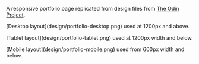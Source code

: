 A responsive portfolio page replicated from design files from [The Odin Project](https://www.theodinproject.com/lessons/node-path-advanced-html-and-css-homepage).

\[Desktop layout\](design/portfolio-desktop.png) used at 1200px and above.

\[Tablet layout\](design/portfolio-tablet.png) used at 1200px width and below.

\[Mobile layout\](design/portfolio-mobile.png) used from 600px width and below.
